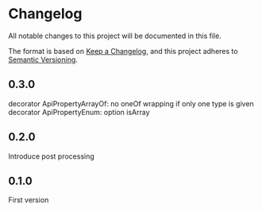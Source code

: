 # Changelog
All notable changes to this project will be documented in this file.

The format is based on [Keep a Changelog](https://keepachangelog.com/en/1.0.0/),
and this project adheres to [Semantic Versioning](https://semver.org/spec/v2.0.0.html).

## 0.3.0
decorator ApiPropertyArrayOf: no oneOf wrapping if only one type is given
decorator ApiPropertyEnum: option isArray

## 0.2.0
Introduce post processing

## 0.1.0
First version